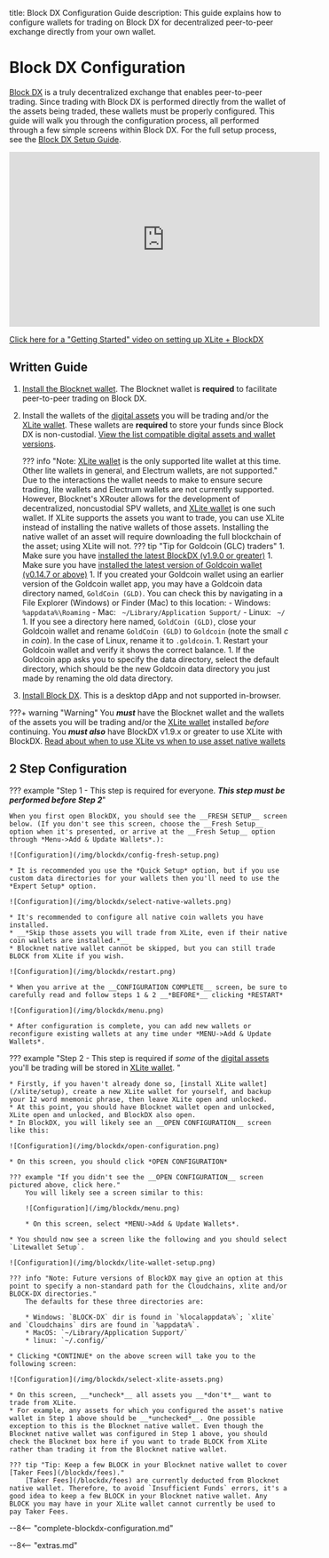 title: Block DX Configuration Guide
description: This guide explains how to configure wallets for trading on Block DX for decentralized peer-to-peer exchange directly from your own wallet.


# Block DX Configuration
[Block DX](/blockdx/introduction) is a truly decentralized exchange that enables peer-to-peer trading. Since trading with Block DX is performed directly from the wallet of the assets being traded, these wallets must be properly configured. This guide will walk you through the configuration process, all performed through a few simple screens within Block DX. For the full setup process, see the [Block DX Setup Guide](/blockdx/setup).

<iframe width="560" height="315" src="https://www.youtube.com/embed/6QcyazmnXws?start=92" frameborder="0" allow="accelerometer; autoplay; encrypted-media; gyroscope; picture-in-picture" allowfullscreen></iframe>

[Click here for a "Getting Started" video on setting up XLite + BlockDX](https://theblocknetchannel.medium.com/introducing-xlite-the-new-lightweight-multi-asset-wallet-powered-by-blocknet-4e3f39bd5a23)
## Written Guide

1. [Install the Blocknet wallet](/wallet/setup). The Blocknet wallet is **required** to facilitate peer-to-peer trading on Block DX.
1. Install the wallets of the [digital assets](/resources/glossary/#digital-asset) you will be trading and/or the [XLite wallet](/xlite/setup). These wallets are **required** to store your funds since Block DX is non-custodial. [View the list compatible digital assets and wallet versions](/blockdx/listings).

	??? info "Note: [XLite wallet](/xlite/setup) is the only supported lite wallet at this time. Other lite wallets in general, and Electrum wallets, are not supported."
		Due to the interactions the wallet needs to make to ensure secure trading, lite wallets and Electrum wallets are not currently supported. However, Blocknet's XRouter allows for the development of decentralized, noncustodial SPV wallets, and  [XLite wallet](/xlite/setup) is one such wallet. If XLite supports the assets you want to trade, you can use XLite instead of installing the native wallets of those assets. Installing the native wallet of an asset will require downloading the full blockchain of the asset; using XLite will not.
	??? tip "Tip for Goldcoin (GLC) traders"
		1. Make sure you have [installed the latest BlockDX (v1.9.0 or greater)](/blockdx/installation/#install-block-dx)
		1. Make sure you have [installed the latest version of Goldcoin wallet (v0.14.7 or above)](https://www.goldcoinproject.org)
		1. If you created your Goldcoin wallet using an earlier version of the Goldcoin wallet app, you may have a Goldcoin data directory named, `GoldCoin (GLD)`.  You can check this by navigating in a File Explorer (Windows) or Finder (Mac) to this location:
			- Windows: ` %appdata%\Roaming`
			- Mac: ` ~/Library/Application Support/`
			- Linux: ` ~/`
		1. If you see a directory here named, `GoldCoin (GLD)`, close your Goldcoin wallet and rename `GoldCoin (GLD)`  to `Goldcoin`  (note the small *c* in *coin*). In the case of Linux, rename it to `.goldcoin`.
		1. Restart your Goldcoin wallet and verify it shows the correct balance.
		1. If the Goldcoin app asks you to specify the data directory, select the default directory, which should be the new Goldcoin data directory you just made by renaming the old data directory.
		
1. [Install Block DX](/blockdx/installation). This is a desktop dApp and not supported in-browser.
	
???+ warning "Warning"
    You *__must__* have the Blocknet wallet and the wallets of the assets you will be trading and/or the [XLite wallet](/xlite/setup) installed  *before* continuing. You __*must also*__ have BlockDX v1.9.x or greater to use XLite with BlockDX. [Read about when to use XLite vs when to use asset native wallets](/blockdx/setup#setup)

## 2 Step Configuration

??? example "Step 1 - This step is required for everyone. __*This step must be performed before Step 2*__"

    When you first open BlockDX, you should see the __FRESH SETUP__ screen below. (If you don't see this screen, choose the __Fresh Setup__ option when it's presented, or arrive at the __Fresh Setup__ option through *Menu->Add & Update Wallets*.):

	![Configuration](/img/blockdx/config-fresh-setup.png) 

    * It is recommended you use the *Quick Setup* option, but if you use custom data directories for your wallets then you'll need to use the *Expert Setup* option.

	![Configuration](/img/blockdx/select-native-wallets.png) 

	* It's recommended to configure all native coin wallets you have installed.
	* __*Skip those assets you will trade from XLite, even if their native coin wallets are installed.*__
	* Blocknet native wallet cannot be skipped, but you can still trade BLOCK from XLite if you wish.

	![Configuration](/img/blockdx/restart.png) 

	* When you arrive at the __CONFIGURATION COMPLETE__ screen, be sure to carefully read and follow steps 1 & 2 __*BEFORE*__ clicking *RESTART*

	![Configuration](/img/blockdx/menu.png) 

    * After configuration is complete, you can add new wallets or reconfigure existing wallets at any time under *MENU->Add & Update Wallets*. 

??? example "Step 2 - This step is required if *some* of the [digital assets](/resources/glossary/#digital-asset) you'll be trading will be stored in [XLite wallet](/xlite/setup). "
	
	* Firstly, if you haven't already done so, [install XLite wallet](/xlite/setup), create a new XLite wallet for yourself, and backup your 12 word mnemonic phrase, then leave XLite open and unlocked.
	* At this point, you should have Blocknet wallet open and unlocked, XLite open and unlocked, and BlockDX also open.
	* In BlockDX, you will likely see an __OPEN CONFIGURATION__ screen like this:

	![Configuration](/img/blockdx/open-configuration.png) 

	* On this screen, you should click *OPEN CONFIGURATION*

	??? example "If you didn't see the __OPEN CONFIGURATION__ screen pictured above, click here."
	    You will likely see a screen similar to this:

	    ![Configuration](/img/blockdx/menu.png) 

	    * On this screen, select *MENU->Add & Update Wallets*.

	* You should now see a screen like the following and you should select `Litewallet Setup`.

	![Configuration](/img/blockdx/lite-wallet-setup.png) 

	??? info "Note: Future versions of BlockDX may give an option at this point to specify a non-standard path for the Cloudchains, xlite and/or BLOCK-DX directories."
		The defaults for these three directories are:

		* Windows: `BLOCK-DX` dir is found in `%localappdata%`; `xlite` and `Cloudchains` dirs are found in `%appdata%`.
		* MacOS: `~/Library/Application Support/`
		* linux: `~/.config/`

	* Clicking *CONTINUE* on the above screen will take you to the following screen:

	![Configuration](/img/blockdx/select-xlite-assets.png) 

	* On this screen, __*uncheck*__ all assets you __*don't*__ want to trade from XLite.
	* For example, any assets for which you configured the asset's native wallet in Step 1 above should be __*unchecked*__. One possible exception to this is the Blocknet native wallet. Even though the Blocknet native wallet was configured in Step 1 above, you should check the Blocknet box here if you want to trade BLOCK from XLite rather than trading it from the Blocknet native wallet.

	??? tip "Tip: Keep a few BLOCK in your Blocknet native wallet to cover [Taker Fees](/blockdx/fees)."
        [Taker Fees](/blockdx/fees) are currently deducted from Blocknet native wallet. Therefore, to avoid `Insufficient Funds` errors, it's a good idea to keep a few BLOCK in your Blocknet native wallet. Any BLOCK you may have in your XLite wallet cannot currently be used to pay Taker Fees.

--8<-- "complete-blockdx-configuration.md"















<script type="text/javascript">
// read instructions for related links in ../snippets/extras.md
var relatedLinks = [];
</script>

--8<-- "extras.md"





